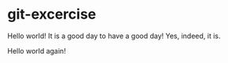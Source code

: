 # git-excercise

Hello world! It is a good day to have a good day! Yes, indeed, it is.

Hello world again!